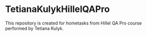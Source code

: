 # TetianaKulykHillelQAPro
This repository is created for hometasks from Hillel QA Pro course performed by Tetiana Kulyk.
